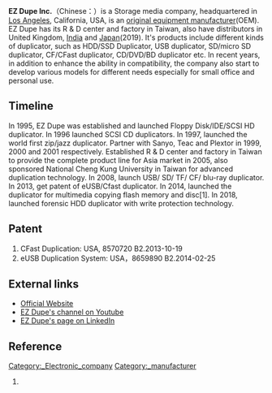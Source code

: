 **EZ Dupe Inc.**（Chinese：）is a Storage media company, headquartered in [Los Angeles](https://zh.wikipedia.org/wiki/Los_Angeles "wikilink"), California, USA, is an [original equipment manufacturer](https://zh.wikipedia.org/wiki/original_equipment_manufacturer "wikilink")(OEM). EZ Dupe has its R & D center and factory in Taiwan, also have distributors in United Kingdom, [India](https://zh.wikipedia.org/wiki/India "wikilink") and [Japan](https://zh.wikipedia.org/wiki/Japan "wikilink")(2019). It's products include different kinds of duplicator, such as HDD/SSD Duplicator, USB duplicator, SD/micro SD duplicator, CF/CFast duplicator, CD/DVD/BD duplicator etc. In recent years, in addition to enhance the ability in compatibility, the company also start to develop various models for different needs especially for small office and personal use.

## Timeline

In 1995, EZ Dupe was established and launched Floppy Disk/IDE/SCSI HD duplicator. In 1996 launched SCSI CD duplicators. In 1997, launched the world first zip/jazz duplicator. Partner with Sanyo, Teac and Plextor in 1999, 2000 and 2001 respectively. Established R & D center and factory in Taiwan to provide the complete product line for Asia market in 2005, also sponsored National Cheng Kung University in Taiwan for advanced duplication technology. In 2008, launch USB/ SD/ TF/ CF/ blu-ray duplicator. In 2013, get patent of eUSB/Cfast duplicator. In 2014, launched the duplicator for multimedia copying flash memory and disc\[1\]. In 2018, launched forensic HDD duplicator with write protection technology.

## Patent

1.  CFast Duplication: USA, 8570720 B2.2013-10-19
2.  eUSB Duplication System: USA，8659890 B2.2014-02-25

## External links

  - [Official Website](http://www.ezdupe.com.tw/)
  - [EZ Dupe's channel on Youtube](https://www.youtube.com/channel/UCquoRa6DzBA7av3haLpDbYw?view_as=subscriber)
  - [EZ Dupe's page on LinkedIn](https://www.linkedin.com/company/ez-dupe-tw)

## Reference

[Category:_Electronic_company](https://zh.wikipedia.org/wiki/Category:_Electronic_company "wikilink") [Category:_manufacturer](https://zh.wikipedia.org/wiki/Category:_manufacturer "wikilink")

1.